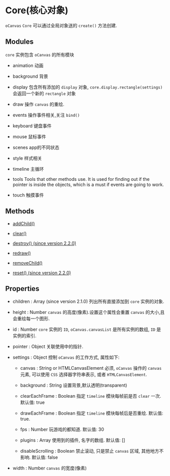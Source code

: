 # Core(核心对象)

`oCanvas` `Core` 可以通过全局对象送的 `create()` 方法创建.

## Modules

`core` 实例包含 `oCanvas` 的所有模块

- animation
动画

- background
背景

- display
包含所有添加的 `display` 对象, `core.display.rectangle(settings)` 会返回一个新的 `rectangle` 对象

- draw
操作 `canvas` 的重绘.

- events
操作事件相关,关注 `bind()`

- keyboard
键盘事件

- mouse
鼠标事件

- scenes
app的不同状态

- style
样式相关

- timeline
主循环

- tools
Tools that other methods use. It is used for finding out if the pointer is inside the objects, which is a must if events are going to work.

- touch
触摸事件


## Methods

- [addChild()](./core/addChild.md)

- [clear()](./core/clear.md)

- [destroy() (since version 2.2.0)](./core/destroy.md)

- [redraw()](./core/redraw.md)

- [removeChild()](./core/removeChild.md)

- [reset() (since version 2.2.0)](./core/reset.md)

## Properties

- children : Array (since version 2.1.0)
列出所有直接添加到 `core` 实例的对象.

- height : Number
`canvas` 的高度(像素).设置这个属性会重置 `canvas` 的大小,且会重绘每一个图形.

- id : Number
`core` 实例的 `ID`, `oCanvas.canvasList` 是所有实例的数组, `ID` 是实例的索引.

- pointer : Object
关联使用中的指针.

- settings : Object
控制 `oCanvas` 的工作方式, 属性如下:

  - canvas : String or HTMLCanvasElement
必须, `oCanvas` 操作的 `canvas` 元素, 可以使用 `CSS` 选择器字符串表示, 或者 `HTMLCanvasElement`.

  - background : String
设置背景,默认透明(transparent)

  - clearEachFrame : Boolean
指定 `timeline` 模块每帧前是否 `clear` 一次.
默认值: true

  - drawEachFrame : Boolean
指定 `timeline` 模块每帧后是否重绘.
默认值: true.

  - fps : Number
玩游戏的都知道.
默认值: 30

  - plugins : Array
使用到的插件, 名字的数组.
默认值: []

  - disableScrolling : Boolean
禁止滚动, 只是禁止 `canvas` 区域, 其他地方不影响.
默认值: false

- width : Number
`canvas` 的宽度(像素)

